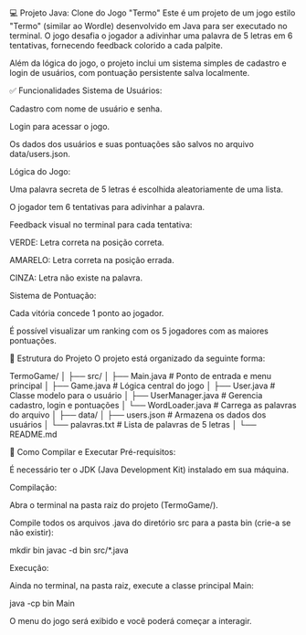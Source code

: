 💻 Projeto Java: Clone do Jogo "Termo"
Este é um projeto de um jogo estilo "Termo" (similar ao Wordle) desenvolvido em Java para ser executado no terminal. O jogo desafia o jogador a adivinhar uma palavra de 5 letras em 6 tentativas, fornecendo feedback colorido a cada palpite.

Além da lógica do jogo, o projeto inclui um sistema simples de cadastro e login de usuários, com pontuação persistente salva localmente.

✅ Funcionalidades
Sistema de Usuários:

Cadastro com nome de usuário e senha.

Login para acessar o jogo.

Os dados dos usuários e suas pontuações são salvos no arquivo data/users.json.

Lógica do Jogo:

Uma palavra secreta de 5 letras é escolhida aleatoriamente de uma lista.

O jogador tem 6 tentativas para adivinhar a palavra.

Feedback visual no terminal para cada tentativa:

VERDE: Letra correta na posição correta.

AMARELO: Letra correta na posição errada.

CINZA: Letra não existe na palavra.

Sistema de Pontuação:

Cada vitória concede 1 ponto ao jogador.

É possível visualizar um ranking com os 5 jogadores com as maiores pontuações.

📁 Estrutura do Projeto
O projeto está organizado da seguinte forma:

TermoGame/
│
├── src/
│   ├── Main.java         # Ponto de entrada e menu principal
│   ├── Game.java         # Lógica central do jogo
│   ├── User.java         # Classe modelo para o usuário
│   ├── UserManager.java  # Gerencia cadastro, login e pontuações
│   └── WordLoader.java   # Carrega as palavras do arquivo
│
├── data/
│   ├── users.json        # Armazena os dados dos usuários
│   └── palavras.txt      # Lista de palavras de 5 letras
│
└── README.md

🚀 Como Compilar e Executar
Pré-requisitos:

É necessário ter o JDK (Java Development Kit) instalado em sua máquina.

Compilação:

Abra o terminal na pasta raiz do projeto (TermoGame/).

Compile todos os arquivos .java do diretório src para a pasta bin (crie-a se não existir):

mkdir bin
javac -d bin src/*.java

Execução:

Ainda no terminal, na pasta raiz, execute a classe principal Main:

java -cp bin Main

O menu do jogo será exibido e você poderá começar a interagir.